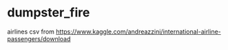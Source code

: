 # dumpster_fire

airlines csv from https://www.kaggle.com/andreazzini/international-airline-passengers/download

